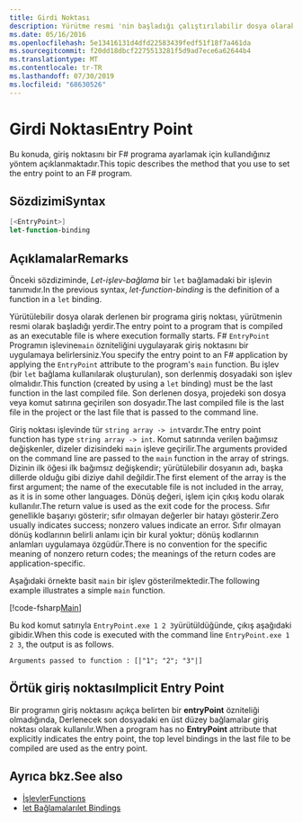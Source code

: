 ```yaml
---
title: Girdi Noktası
description: Yürütme resmi 'nin başladığı çalıştırılabilir dosya olarak derlenmiş bir F# programa giriş noktası ayarlamayı öğrenin.
ms.date: 05/16/2016
ms.openlocfilehash: 5e13416131d4dfd22583439fedf51f18f7a461da
ms.sourcegitcommit: f20dd18dbcf2275513281f5d9ad7ece6a62644b4
ms.translationtype: MT
ms.contentlocale: tr-TR
ms.lasthandoff: 07/30/2019
ms.locfileid: "68630526"
---
```

# <a name="entry-point"></a><span data-ttu-id="2dfcd-103">Girdi Noktası</span><span class="sxs-lookup"><span data-stu-id="2dfcd-103">Entry Point</span></span>

<span data-ttu-id="2dfcd-104">Bu konuda, giriş noktasını bir F# programa ayarlamak için kullandığınız yöntem açıklanmaktadır.</span><span class="sxs-lookup"><span data-stu-id="2dfcd-104">This topic describes the method that you use to set the entry point to an F# program.</span></span>

## <a name="syntax"></a><span data-ttu-id="2dfcd-105">Sözdizimi</span><span class="sxs-lookup"><span data-stu-id="2dfcd-105">Syntax</span></span>

```fsharp
[<EntryPoint>]
let-function-binding
```

## <a name="remarks"></a><span data-ttu-id="2dfcd-106">Açıklamalar</span><span class="sxs-lookup"><span data-stu-id="2dfcd-106">Remarks</span></span>

<span data-ttu-id="2dfcd-107">Önceki sözdiziminde, *Let-işlev-bağlama* bir `let` bağlamadaki bir işlevin tanımıdır.</span><span class="sxs-lookup"><span data-stu-id="2dfcd-107">In the previous syntax, *let-function-binding* is the definition of a function in a `let` binding.</span></span>

<span data-ttu-id="2dfcd-108">Yürütülebilir dosya olarak derlenen bir programa giriş noktası, yürütmenin resmi olarak başladığı yerdir.</span><span class="sxs-lookup"><span data-stu-id="2dfcd-108">The entry point to a program that is compiled as an executable file is where execution formally starts.</span></span> <span data-ttu-id="2dfcd-109">F# `EntryPoint` Programın işlevine`main` özniteliğini uygulayarak giriş noktasını bir uygulamaya belirlersiniz.</span><span class="sxs-lookup"><span data-stu-id="2dfcd-109">You specify the entry point to an F# application by applying the `EntryPoint` attribute to the program's `main` function.</span></span> <span data-ttu-id="2dfcd-110">Bu işlev (bir `let` bağlama kullanılarak oluşturulan), son derlenmiş dosyadaki son işlev olmalıdır.</span><span class="sxs-lookup"><span data-stu-id="2dfcd-110">This function (created by using a `let` binding) must be the last function in the last compiled file.</span></span> <span data-ttu-id="2dfcd-111">Son derlenen dosya, projedeki son dosya veya komut satırına geçirilen son dosyadır.</span><span class="sxs-lookup"><span data-stu-id="2dfcd-111">The last compiled file is the last file in the project or the last file that is passed to the command line.</span></span>

<span data-ttu-id="2dfcd-112">Giriş noktası işlevinde tür `string array -> int`vardır.</span><span class="sxs-lookup"><span data-stu-id="2dfcd-112">The entry point function has type `string array -> int`.</span></span> <span data-ttu-id="2dfcd-113">Komut satırında verilen bağımsız değişkenler, dizeler dizisindeki `main` işleve geçirilir.</span><span class="sxs-lookup"><span data-stu-id="2dfcd-113">The arguments provided on the command line are passed to the `main` function in the array of strings.</span></span> <span data-ttu-id="2dfcd-114">Dizinin ilk öğesi ilk bağımsız değişkendir; yürütülebilir dosyanın adı, başka dillerde olduğu gibi diziye dahil değildir.</span><span class="sxs-lookup"><span data-stu-id="2dfcd-114">The first element of the array is the first argument; the name of the executable file is not included in the array, as it is in some other languages.</span></span> <span data-ttu-id="2dfcd-115">Dönüş değeri, işlem için çıkış kodu olarak kullanılır.</span><span class="sxs-lookup"><span data-stu-id="2dfcd-115">The return value is used as the exit code for the process.</span></span> <span data-ttu-id="2dfcd-116">Sıfır genellikle başarıyı gösterir; sıfır olmayan değerler bir hatayı gösterir.</span><span class="sxs-lookup"><span data-stu-id="2dfcd-116">Zero usually indicates success; nonzero values indicate an error.</span></span> <span data-ttu-id="2dfcd-117">Sıfır olmayan dönüş kodlarının belirli anlamı için bir kural yoktur; dönüş kodlarının anlamları uygulamaya özgüdür.</span><span class="sxs-lookup"><span data-stu-id="2dfcd-117">There is no convention for the specific meaning of nonzero return codes; the meanings of the return codes are application-specific.</span></span>

<span data-ttu-id="2dfcd-118">Aşağıdaki örnekte basit `main` bir işlev gösterilmektedir.</span><span class="sxs-lookup"><span data-stu-id="2dfcd-118">The following example illustrates a simple `main` function.</span></span>

[!code-fsharp[Main](~/samples/snippets/fsharp/entry-point/snippet501.fs)]

<span data-ttu-id="2dfcd-119">Bu kod komut satırıyla `EntryPoint.exe 1 2 3`yürütüldüğünde, çıkış aşağıdaki gibidir.</span><span class="sxs-lookup"><span data-stu-id="2dfcd-119">When this code is executed with the command line `EntryPoint.exe 1 2 3`, the output is as follows.</span></span>

```console
Arguments passed to function : [|"1"; "2"; "3"|]
```

## <a name="implicit-entry-point"></a><span data-ttu-id="2dfcd-120">Örtük giriş noktası</span><span class="sxs-lookup"><span data-stu-id="2dfcd-120">Implicit Entry Point</span></span>

<span data-ttu-id="2dfcd-121">Bir programın giriş noktasını açıkça belirten bir **entryPoint** özniteliği olmadığında, Derlenecek son dosyadaki en üst düzey bağlamalar giriş noktası olarak kullanılır.</span><span class="sxs-lookup"><span data-stu-id="2dfcd-121">When a program has no **EntryPoint** attribute that explicitly indicates the entry point, the top level bindings in the last file to be compiled are used as the entry point.</span></span>

## <a name="see-also"></a><span data-ttu-id="2dfcd-122">Ayrıca bkz.</span><span class="sxs-lookup"><span data-stu-id="2dfcd-122">See also</span></span>

- [<span data-ttu-id="2dfcd-123">İşlevler</span><span class="sxs-lookup"><span data-stu-id="2dfcd-123">Functions</span></span>](index.md)
- [<span data-ttu-id="2dfcd-124">let Bağlamaları</span><span class="sxs-lookup"><span data-stu-id="2dfcd-124">let Bindings</span></span>](let-bindings.md)
